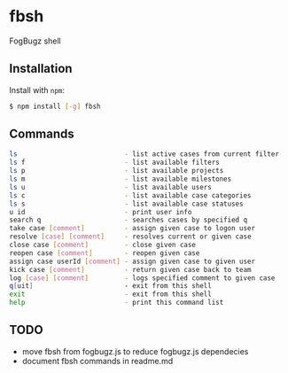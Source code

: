 fbsh
====

FogBugz shell

Installation
------------

Install with `npm`:

``` bash
$ npm install [-g] fbsh
```

Commands
--------
``` bash
ls                           - list active cases from current filter
ls f                         - list available filters
ls p                         - list available projects
ls m                         - list available milestones
ls u                         - list available users
ls c                         - list available case categories
ls s                         - list available case statuses
u id                         - print user info
search q                     - searches cases by specified q
take case [comment]          - assign given case to logon user
resolve [case] [comment]     - resolves current or given case
close case [comment]         - close given case
reopen case [comment]        - reopen given case
assign case userId [comment] - assign given case to given user
kick case [comment]          - return given case back to team
log [case] [comment]         - logs specified comment to given case
q[uit]                       - exit from this shell
exit                         - exit from this shell
help                         - print this command list
```

## TODO
* move fbsh from fogbugz.js to reduce fogbugz.js dependecies
* document fbsh commands in readme.md
